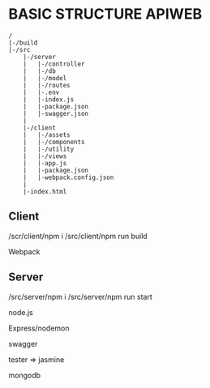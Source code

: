 # BASIC STRUCTURE APIWEB
```
/
|-/build
|-/src
    |-/server
    |   |-/controller
    |   |-/db
    |   |-/model
    |   |-/routes
    |   |-.env
    |   |-index.js
    |   |-package.json
    |   |-swagger.json
    |
    |-/client
    |   |-/assets
    |   |-/components
    |   |-/utility
    |   |-/views
    |   |-app.js
    |   |-package.json
    |   |-webpack.config.json
    |
    |-index.html
``` 

## Client

/scr/client/npm i
/src/client/npm run build

Webpack


## Server

/src/server/npm i
/src/server/npm run start

node.js

Express/nodemon

swagger

tester => jasmine

mongodb
